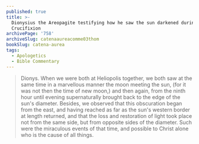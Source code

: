 ```yaml
---
published: true
title: >-
  Dionysius the Areopagite testifying how he saw the sun darkened during the
  Crucifixion
archivePage: '758'
archiveSlug: catenaaureacomme03thom
bookSlug: catena-aurea
tags:
  - Apologetics
  - Bible Commentary
---
```


> Dionys. When we were both at Heliopolis together, we both saw at the same time in a marvellous manner the moon meeting the sun, (for it was not then the time of new moon,) and then again, from the ninth hour until evening supernaturally brought back to the edge of the sun's diameter. Besides, we observed that this obscuration began from the east, and having reached as far as the sun's western border at length returned, and that the loss and restoration of light took place not from the same side, but from opposite sides of the diameter. Such were the miraculous events of that time, and possible to Christ alone who is the cause of all things.
